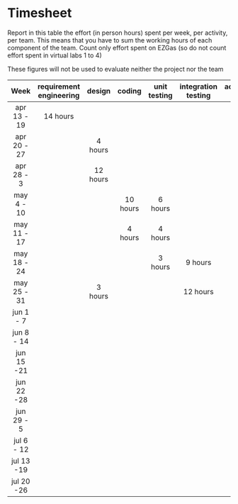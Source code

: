 # Timesheet

Report in this table the effort (in person hours) spent per week, per activity, per team. 
This means that you have to sum the working hours of each component of the team.
Count only effort spent on EZGas (so do not count effort spent in virtual labs 1 to 4)

These figures will not be used to evaluate neither the project nor the team

| Week | requirement engineering | design | coding | unit testing | integration testing | acceptance testing | management | git maven |
|:-----------:|:--------:|:-----------:|:-----------:|:----------:|:------------:|:---------------:|:-------------:|:--------------:|
| apr 13 - 19|14 hours | | | | | | | | 
| apr 20 - 27| | 4 hours| | | | | | | 
| apr 28 - 3 | |12 hours | | | | | | | 
| may 4 - 10 | | |10 hours |6 hours | | | | | 
| may 11 - 17| | |4 hours |4 hours | | | | | 
| may 18 - 24| | | | 3 hours|9 hours | | | | 
| may 25 - 31| |3 hours | | |12 hours | | | | 
| jun 1 -  7 | | | | | | | | | 
| jun 8 - 14 | | | | | | | | | 
| jun 15 -21 | | | | | | | | | 
| jun 22 -28 | | | | | | | | | 
| jun 29 - 5 | | | | | | | | | 
| jul 6 - 12 | | | | | | | | | 
| jul 13 -19 | | | | | | | | |
| jul 20 -26 | | | | | | | | |
